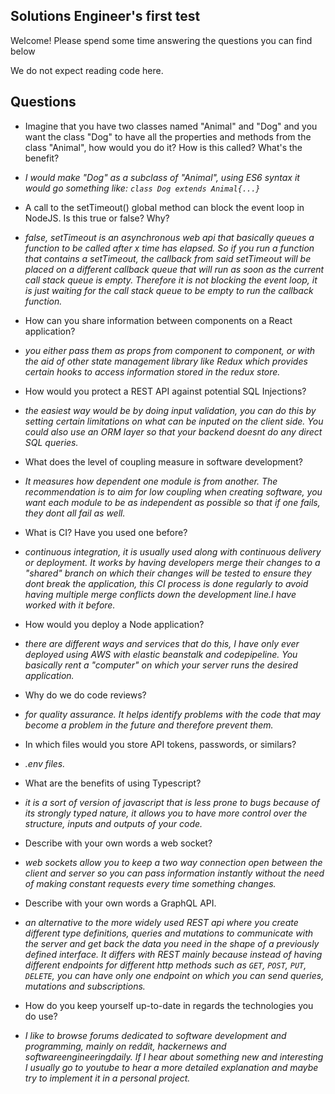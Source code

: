 ## Solutions Engineer's first test
Welcome! Please spend some time answering the questions you can find below

We do not expect reading code here.
## Questions
* Imagine that you have two classes named "Animal" and "Dog" and you want the class "Dog" to have all the properties and methods from the class "Animal", how would you do it? How is this called? What's the benefit?
- *I would make "Dog" as a subclass of "Animal", using ES6 syntax it would go something like: `class Dog extends Animal{...}`*
* A call to the setTimeout() global method can block the event loop in NodeJS. Is this true or false? Why?
- *false, setTimeout is an asynchronous web api that basically queues a function to be called after x time has elapsed. So if you run a function that contains a setTimeout, the callback from said setTimeout will be placed on a different callback queue that will run as soon as the current call stack queue is empty. Therefore it is not blocking the event loop, it is just waiting for the call stack queue to be empty to run the callback function.*
* How can you share information between components on a React application?
- *you either pass them as props from component to component, or with the aid of other state management library like Redux which provides certain hooks to access information stored in the redux store.*
* How would you protect a REST API against potential SQL Injections?
- *the easiest way would be by doing input validation, you can do this by setting certain limitations on what can be inputed on the client side. You could also use an ORM layer so that your backend doesnt do any direct SQL queries.*
* What does the level of coupling measure in software development?
- *It measures how dependent one module is from another. The recommendation is to aim for low coupling when creating software, you want each module to be as independent as possible so that if one fails, they dont all fail as well.*
* What is CI? Have you used one before?
- *continuous integration, it is usually used along with continuous delivery or deployment. It works by having developers merge their changes to a "shared" branch on which their changes will be tested to ensure they dont break the application, this CI process is done regularly to avoid having multiple merge conflicts down the development line.I have worked with it before.*
* How would you deploy a Node application?
- *there are different ways and services that do this, I have only ever deployed using AWS with elastic beanstalk and codepipeline. You basically rent a "computer" on which your server runs the desired application.*
* Why do we do code reviews?
- *for quality assurance. It helps identify problems with the code that may become a problem in the future and therefore prevent them.*
* In which files would you store API tokens, passwords, or similars?
- *.env files.*
* What are the benefits of using Typescript?
- *it is a sort of version of javascript that is less prone to bugs because of its strongly typed nature, it allows you to have more control over the structure, inputs and outputs of your code.*
* Describe with your own words a web socket?
- *web sockets allow you to keep a two way connection open between the client and server so you can pass information instantly without the need of making constant requests every time something changes.*
* Describe with your own words a GraphQL API.
- *an alternative to the more widely used REST api where you create different type definitions, queries and mutations to communicate with the server and get back the data you need in the shape of a previously defined interface. It differs with REST mainly because instead of having different endpoints for different http methods such as `GET`, `POST`, `PUT`, `DELETE`, you can have only one endpoint on which you can send queries, mutations and subscriptions.*
* How do you keep yourself up-to-date in regards the technologies you do use?
- *I like to browse forums dedicated to software development and programming, mainly on reddit, hackernews and softwareengineeringdaily. If I hear about something new and interesting I usually go to youtube to hear a more detailed explanation and maybe try to implement it in a personal project.* 